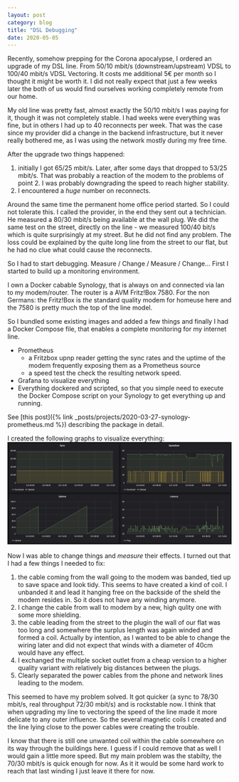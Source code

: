 ```yaml
---
layout: post
category: blog
title: "DSL Debugging"
date: 2020-05-05    
---
```


Recently, somehow prepping for the Corona apocalypse, I ordered an upgrade of my DSL line. From 50/10 mbit/s (downstream/upstream) VDSL to 100/40 mbit/s VDSL Vectoring. It costs me additional 5€ per month so I thought it might be worth it. I did not really expect that just a few weeks later the both of us would find ourselves working completely remote from our home.

My old line was pretty fast, almost exactly the 50/10 mbit/s I was paying for it, though it was not completely stable. I had weeks were everything was fine, but in others I had up to 40 reconnects per week. That was the case since my provider did a change in the backend infrastructure, but it never really bothered me, as I was using the network mostly during my free time.

After the upgrade two things happened:

1. initially I got 65/25 mbit/s. Later, after some days that dropped to 53/25 mbit/s. That was probably a reaction of the modem to the problems of point 2. I was probably downgrading the speed to reach higher stability.
2. I encountered a _huge_ number on reconnects.

Around the same time the permanent home office period started. So I could not tolerate this. I called the provider, in the end they sent out a technician. He measured a 80/30 mbit/s being available at the wall plug. We did the same test on the street, directly on the line - we measured 100/40 bit/s which is quite surprisingly at my street. But he did not find any problem. The loss could be explained by the quite long line from the street to our flat, but he had no clue what could cause the reconnects.


So I had to start debugging. Measure / Change / Measure / Change... First I started to build up a monitoring environment.

I own a Docker cabable Synology, that is always on and connected via lan to my modem/router. The router is a AVM Fritz!Box 7580. For the non Germans: the Fritz!Box is *the* standard quality modem for homeuse here and the 7580 is pretty much the top of the line model. 

So I bundled some existing images and added a few things and finally I had a Docker Compose file, that enables a complete monitoring for my internet line.

* Prometheus
  * a Fritzbox upnp reader getting the sync rates and the uptime of the modem frequently exposing them as a Prometheus source
  * a speed test the check the resulting network speed. 
* Grafana to visualize everything
* Everything dockered and scripted, so that you simple need to execute the Docker Compose script on your Synology to get everything up and running. 

See [this post]({% link _posts/projects/2020-03-27-synology-prometheus.md %}) describing the package in detail.

I created the following graphs to visualize everything:
![DSL Data](/assets/dslmonitoring1.jpg)

Now I was able to change things and _measure_ their effects. I turned out that I had a few things I needed to fix:

1. the cable coming from the wall going to the modem was banded, tied up to save space and look tidy. This seems to have created a kind of coil. I unbanded it and lead it hanging free on the backside of the sheld the modem resides in. So it does not have any winding anymore.
2. I change the cable from wall to modem by a new, high qulity one with some more shielding.
3. the cable leading from the street to the plugin the wall of our flat was too long and somewhere the surplus length was again winded and formed a coil. Actually by intention, as I wanted to be able to change the wiring later and did not expect that winds with a diameter of 40cm would have any effect.
4. I exchanged the multiple socket outlet from a cheap version to a higher quality variant with relatively big distances between the plugs.
5. Clearly separated the power cables from the phone and network lines leading to the modem.

This seemed to have my problem solved. It got quicker (a sync to 78/30 mbit/s, real throughput 72/30 mbit/s) and is rockstable now. I think that when upgrading my line to vectoring the speed of the line made it more delicate to any outer influence. So the several magnetic coils I created and the line lying close to the power cables were creating the trouble.

I know that there is still one unwanted coil within the cable somewhere on its way through the buildings here. I guess if I could remove that as well I would gain a little more speed. But my main problem was the stabilty, the 70/30 mbit/s is quick enough for now. As it it would be some hard work to reach that last winding I just leave it there for now.

